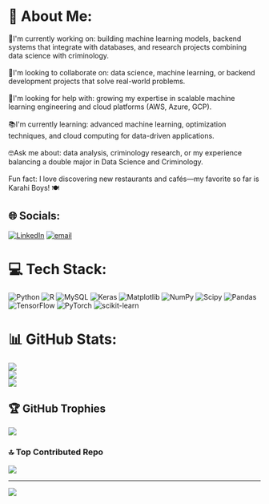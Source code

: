 # 💫 About Me:
🧱I'm currently working on: building machine learning models, backend systems that integrate with databases, and research projects combining data science with criminology.<br><br>💪I'm looking to collaborate on: data science, machine learning, or backend development projects that solve real-world problems.<br><br>🌱I'm looking for help with: growing my expertise in scalable machine learning engineering and cloud platforms (AWS, Azure, GCP).<br><br>📚I'm currently learning: advanced machine learning, optimization techniques, and cloud computing for data-driven applications.<br><br>🤓Ask me about: data analysis, criminology research, or my experience balancing a double major in Data Science and Criminology.<br><br>Fun fact: I love discovering new restaurants and cafés—my favorite so far is Karahi Boys! 🍽️


## 🌐 Socials:
[![LinkedIn](https://img.shields.io/badge/LinkedIn-%230077B5.svg?logo=linkedin&logoColor=white)](https://linkedin.com/in/www.linkedin.com/in/ayesha-abdulahi) [![email](https://img.shields.io/badge/Email-D14836?logo=gmail&logoColor=white)](mailto:ayeshaabdullahi66@gmail.com) 

# 💻 Tech Stack:
![Python](https://img.shields.io/badge/python-3670A0?style=for-the-badge&logo=python&logoColor=ffdd54) ![R](https://img.shields.io/badge/r-%23276DC3.svg?style=for-the-badge&logo=r&logoColor=white) ![MySQL](https://img.shields.io/badge/mysql-4479A1.svg?style=for-the-badge&logo=mysql&logoColor=white) ![Keras](https://img.shields.io/badge/Keras-%23D00000.svg?style=for-the-badge&logo=Keras&logoColor=white) ![Matplotlib](https://img.shields.io/badge/Matplotlib-%23ffffff.svg?style=for-the-badge&logo=Matplotlib&logoColor=black) ![NumPy](https://img.shields.io/badge/numpy-%23013243.svg?style=for-the-badge&logo=numpy&logoColor=white) ![Scipy](https://img.shields.io/badge/SciPy-%230C55A5.svg?style=for-the-badge&logo=scipy&logoColor=%white) ![Pandas](https://img.shields.io/badge/pandas-%23150458.svg?style=for-the-badge&logo=pandas&logoColor=white) ![TensorFlow](https://img.shields.io/badge/TensorFlow-%23FF6F00.svg?style=for-the-badge&logo=TensorFlow&logoColor=white) ![PyTorch](https://img.shields.io/badge/PyTorch-%23EE4C2C.svg?style=for-the-badge&logo=PyTorch&logoColor=white) ![scikit-learn](https://img.shields.io/badge/scikit--learn-%23F7931E.svg?style=for-the-badge&logo=scikit-learn&logoColor=white)
# 📊 GitHub Stats:
![](https://github-readme-stats.vercel.app/api?username=AyeshaAbdulahi&theme=dark&hide_border=false&include_all_commits=false&count_private=false)<br/>
![](https://nirzak-streak-stats.vercel.app/?user=AyeshaAbdulahi&theme=dark&hide_border=false)<br/>
![](https://github-readme-stats.vercel.app/api/top-langs/?username=AyeshaAbdulahi&theme=dark&hide_border=false&include_all_commits=false&count_private=false&layout=compact)

## 🏆 GitHub Trophies
![](https://github-profile-trophy.vercel.app/?username=AyeshaAbdulahi&theme=radical&no-frame=false&no-bg=true&margin-w=4)

### 🔝 Top Contributed Repo
![](https://github-contributor-stats.vercel.app/api?username=AyeshaAbdulahi&limit=5&theme=dark&combine_all_yearly_contributions=true)

---
[![](https://visitcount.itsvg.in/api?id=AyeshaAbdulahi&icon=0&color=0)](https://visitcount.itsvg.in)

<!-- Proudly created with GPRM ( https://gprm.itsvg.in ) -->





<!--
**joshmadakor1/joshmadakor1** is a ✨ _special_ ✨ repository because its `README.md` (this file) appears on your GitHub profile.

Here are some ideas to get you started:

- 🔭 I’m currently working on ...
- 🌱 I’m currently learning ...
- 👯 I’m looking to collaborate on ...
- 🤔 I’m looking for help with ...
- 💬 Ask me about ...
- 📫 How to reach me: ...
- 😄 Pronouns: ...
- ⚡ Fun fact: ...
-->
